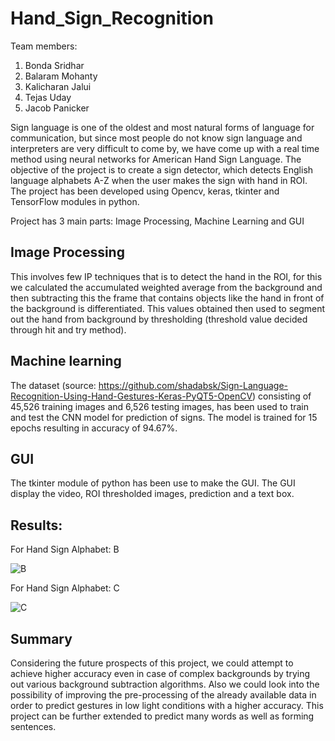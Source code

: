 # Hand_Sign_Recognition

Team members:
1. Bonda Sridhar
2. Balaram Mohanty
3. Kalicharan Jalui
4. Tejas Uday
5. Jacob Panicker

Sign language is one of the oldest and most natural forms of language for communication, but since most people do not know sign language and interpreters are very difficult to come by, we have come up with a real time method using neural networks for American Hand Sign Language. The objective of the project is to create a sign detector, which detects English language alphabets A-Z when the user makes the sign with hand in ROI. The project has been developed using Opencv, keras, tkinter and TensorFlow modules in python.

Project has 3 main parts: Image Processing, Machine Learning and GUI

## Image Processing
 This involves few IP techniques that is to detect the hand in the ROI, for this we calculated the accumulated weighted average from the background and then subtracting this the frame that contains objects like the hand in front of the background  is  differentiated.  This  values  obtained  then  used  to  segment  out  the  hand  from background by thresholding (threshold value decided through hit and try method). 
 
## Machine learning
The dataset (source: https://github.com/shadabsk/Sign-Language-Recognition-Using-Hand-Gestures-Keras-PyQT5-OpenCV) consisting of 45,526 training images and 6,526 testing images, has been used to train and test the CNN model for prediction of signs. The model is trained for 15 epochs resulting in accuracy of 94.67%. 

## GUI
The tkinter module of python has been use to make the GUI. The GUI display the video, ROI thresholded images, prediction and a text box.

## Results:

For Hand Sign Alphabet:  B

![B](https://user-images.githubusercontent.com/58266816/121853639-c7c8e480-cd0e-11eb-8c4b-d86dd7766fc5.JPG)

For Hand Sign Alphabet:  C

![C](https://user-images.githubusercontent.com/58266816/121853724-e7600d00-cd0e-11eb-8069-cd91f001b5d9.JPG)

## Summary

Considering the future prospects of this project, we could attempt to achieve higher accuracy even in case of complex backgrounds by trying out various background subtraction algorithms. Also we could look into the possibility of improving the pre-processing of the already available data in order to predict gestures in low light conditions with a higher accuracy. This project can be further extended to predict many words as well as forming sentences.
